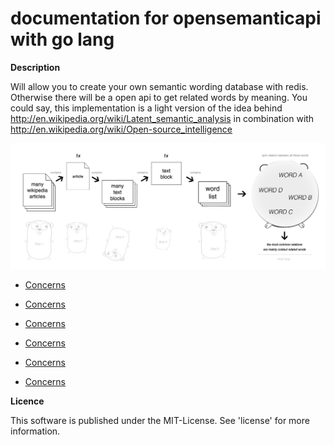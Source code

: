 documentation for opensemanticapi with go lang
==============================================

**Description**

Will allow you to create your own semantic wording database with redis. Otherwise there will be a open api to get related words by meaning. You could say, this implementation is a light version of the idea behind http://en.wikipedia.org/wiki/Latent_semantic_analysis in combination with http://en.wikipedia.org/wiki/Open-source_intelligence

![ScreenShot](https://raw.githubusercontent.com/monbro/opensemanticapi-go-lang/master/osapi_explanation.jpg)

* [Concerns](/doc/concerns.md)

* [Concerns](/doc/examples.md)

* [Concerns](/doc/installation_guide.md)

* [Concerns](/doc/usage_guide.md)

* [Concerns](/doc/testing.md)

* [Concerns](/doc/references.md)

**Licence**

This software is published under the MIT-License. See 'license' for more information.
